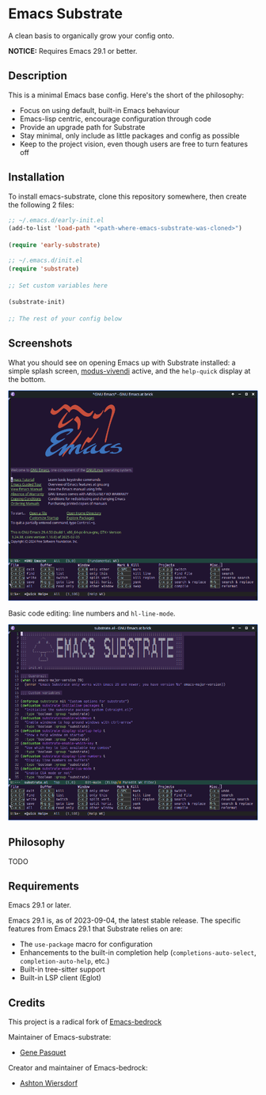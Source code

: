 # Emacs Substrate

A clean basis to organically grow your config onto.

**NOTICE:** Requires Emacs 29.1 or better.

## Description

This is a minimal Emacs base config. Here's the short of the philosophy:

 - Focus on using default, built-in Emacs behaviour
 - Emacs-lisp centric, encourage configuration through code
 - Provide an upgrade path for Substrate
 - Stay minimal, only include as little packages and config as possible
 - Keep to the project vision, even though users are free to turn features off

## Installation

To install emacs-substrate, clone this repository somewhere, then create the following 2 files:

```lisp
;; ~/.emacs.d/early-init.el
(add-to-list 'load-path "<path-where-emacs-substrate-was-cloned>")

(require 'early-substrate)
```

```lisp
;; ~/.emacs.d/init.el
(require 'substrate)

;; Set custom variables here

(substrate-init)

;; The rest of your config below
```

## Screenshots

What you should see on opening Emacs up with Substrate installed: a simple splash screen, [modus-vivendi](https://protesilaos.com/emacs/modus-themes) active, and the `help-quick` display at the bottom.

![Emacs using Substrate configuration showing the splash screen with the quick help at the bottom](screenshots/substrate-home-screen.png)

Basic code editing: line numbers and `hl-line-mode`.

![Editing the source code of Emacs Substrate's substrate.el file while using Substrate configuration](screenshots/substrate-editing.png)

## Philosophy

TODO

## Requirements

Emacs 29.1 or later.

Emacs 29.1 is, as of 2023-09-04, the latest stable release. The specific features from Emacs 29.1 that Substrate relies on are:

 - The `use-package` macro for configuration
 - Enhancements to the built-in completion help (`completions-auto-select`, `completion-auto-help`, etc.)
 - Built-in tree-sitter support
 - Built-in LSP client (Eglot)

## Credits

This project is a radical fork of [Emacs-bedrock](https://codeberg.org/ashton314/emacs-bedrock)

Maintainer of Emacs-substrate:

- [Gene Pasquet](https://github.com/Etenil)

Creator and maintainer of Emacs-bedrock:

 - [Ashton Wiersdorf](https://lambdaland.org)

